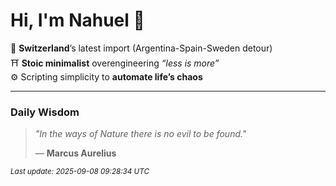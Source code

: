 # Hi, I'm Nahuel :tiger:

📍 **Switzerland**’s latest import (Argentina-Spain-Sweden detour)  
⛩️ **Stoic minimalist** overengineering *“less is more”*  
⚙️ Scripting simplicity to **automate life’s chaos**

---

### Daily Wisdom
> _"In the ways of Nature there is no evil to be found."_  
>
> — **Marcus Aurelius**

<sub>*Last update: 2025-09-08 09:28:34 UTC*</sub>

